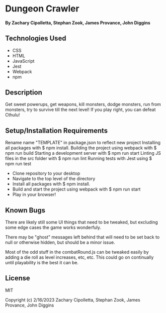 # Dungeon Crawler

#### By Zachary Cipolletta, Stephan Zook, James Provance, John Diggins

## Technologies Used

* CSS
* HTML
* JavaScript
* Jest
* Webpack
* npm

## Description
Get sweet powerups, get weapons, kill monsters, dodge monsters, run from monsters, try to survive till the next level!  If you play right, you can defeat Cthulu!

## Setup/Installation Requirements

Rename name "TEMPLATE" in package.json to reflect new project
Installing all packages with $ npm install.
Building the project using webpack with $ npm run build
Starting a development server with $ npm run start
Linting JS files in the src folder with $ npm run lint
Running tests with Jest using $ npm run test

* Clone repository to your desktop
* Navigate to the top level of the directory
* Install all packages with $ npm install.
* Build and start the project using webpack with $ npm run start
* Play in your browser!


## Known Bugs

There are likely still some UI things that need to be tweaked, but excluding some edge cases the game works wonderfuly.

There may be "ghost" messages left behind that will need to be set back to null or otherwise hidden, but should be a minor issue.


Most of the odd stuff in the combatRound.js can be tweaked easily by adding a die roll as level increases, etc, etc.  This could go on continually until playability is the best it can be. 


## License
MIT

Copyright (c) 2/16/2023 Zachary Cipolletta, Stephan Zook, James Provance, John Diggins
